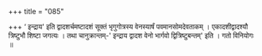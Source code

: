 +++
title = "085"

+++
‘ इन्द्राय' इति द्वादशर्चमष्टादशं सूक्तं भृगुगोत्रस्य वेनस्यार्षं पवमानसोमदेवताकम् । एकादशीद्वादश्यौ त्रिष्टुभौ शिष्टा जगत्यः । तथा चानुक्रान्तम्-' इन्द्राय द्वादश वेनो भार्गवो द्वित्रिष्टुबन्तम्' इति । गतो विनियोगः ॥